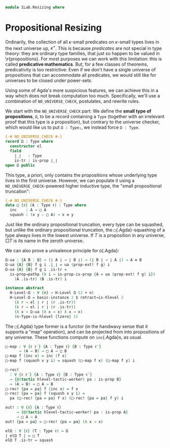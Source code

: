 <!--
```agda
open import 1Lab.Path.IdentitySystem
open import 1Lab.Reflection.HLevel
open import 1Lab.HLevel.Retracts
open import 1Lab.HLevel.Universe
open import 1Lab.Reflection using (arg ; typeError)
open import 1Lab.Univalence
open import 1Lab.HLevel
open import 1Lab.Equiv
open import 1Lab.Path
open import 1Lab.Type
open import 1Lab.Underlying

open import Data.List.Base

open import Meta.Idiom
open import Meta.Bind
```
-->

```agda
module 1Lab.Resizing where
```

# Propositional Resizing

Ordinarily, the collection of all $\kappa$-small predicates on
$\kappa$-small types lives in the next universe up, $\kappa^+$. This is
because _predicates_ are not special in type theory: they are ordinary
type families, that just so happen to be valued in \r{propositions}. For
most purposes we can work with this limitation: this is called
**predicative mathematics**. But, for a few classes of theorems,
predicativity is too restrictive: Even if we don't have a single
universe of propositions that can accommodate all predicates, we would
still like for universes to be closed under power-sets.

Using some of Agda's more suspicious features, we can achieve this in a
way which does not break computation too much. Specifically, we'll use a
combination of `NO_UNIVERSE_CHECK`, postulates, and rewrite rules.

We start with the `NO_UNIVERSE_CHECK` part: We define the **small type
of propositions**, `Ω`, to be a record containing a `Type` (together
with an irrelevant proof that this type is a proposition), but contrary
to the universe checker, which would like us to put `Ω : Type₁`, we
instead force `Ω : Type`.

```agda
{-# NO_UNIVERSE_CHECK #-}
record Ω : Type where
  constructor el
  field
    ∣_∣   : Type
    is-tr : is-prop ∣_∣
open Ω public
```

This type, a priori, only contains the propositions whose underlying
type lives in the first universe. However, we can populate it using a
`NO_UNIVERSE_CHECK`-powered higher inductive type, the "small
propositional truncation":

```agda
{-# NO_UNIVERSE_CHECK #-}
data □ {ℓ} (A : Type ℓ) : Type where
  inc    : A → □ A
  squash : (x y : □ A) → x ≡ y
```

Just like the ordinary propositional truncation, every type can be
squashed, but unlike the ordinary propositional truncation, the
`□`{.Agda}-squashing of a type always lives in the lowest universe.  If
$T$ is a proposition in any universe, $\Box T$ is its name in the zeroth
universe.

<!--
```agda
instance
  Underlying-prop : Underlying Ω
  Underlying-prop .Underlying.ℓ-underlying = lzero
  Underlying-prop .⌞_⌟ x = ∣ x ∣

instance
  H-Level-□ : ∀ {ℓ} {T : Type ℓ} {n} → H-Level (□ T) (suc n)
  H-Level-□ = prop-instance squash

  open hlevel-projection
  Ω-hlevel-proj : hlevel-projection (quote Ω.∣_∣)
  Ω-hlevel-proj .has-level = quote Ω.is-tr
  Ω-hlevel-proj .get-level x = pure (quoteTerm (suc zero))
  Ω-hlevel-proj .get-argument (arg _ t ∷ _) = pure t
  Ω-hlevel-proj .get-argument _ = typeError []
```
-->

We can also prove a univalence principle for `Ω`{.Agda}:

```agda
Ω-ua : {A B : Ω} → (∣ A ∣ → ∣ B ∣) → (∣ B ∣ → ∣ A ∣) → A ≡ B
Ω-ua {A} {B} f g i .∣_∣ = ua (prop-ext! f g) i
Ω-ua {A} {B} f g i .is-tr =
  is-prop→pathp (λ i → is-prop-is-prop {A = ua (prop-ext! f g) i})
    (A .is-tr) (B .is-tr) i

instance abstract
  H-Level-Ω : ∀ {n} → H-Level Ω (2 + n)
  H-Level-Ω = basic-instance 2 $ retract→is-hlevel 2
    (λ r → el ∣ r ∣ (r .is-tr))
    (λ r → el ∣ r ∣ (r .is-tr))
    (λ x → Ω-ua (λ x → x) λ x → x)
    (n-Type-is-hlevel {lzero} 1)
```

The `□`{.Agda} type former is a functor (in the handwavy sense that it
supports a "map" operation), and can be projected from into propositions
of any universe. These functions compute on `inc`{.Agda}s, as usual.

```agda
□-map : ∀ {ℓ ℓ′} {A : Type ℓ} {B : Type ℓ′}
      → (A → B) → □ A → □ B
□-map f (inc x) = inc (f x)
□-map f (squash x y i) = squash (□-map f x) (□-map f y) i

□-rec!
  : ∀ {ℓ ℓ′} {A : Type ℓ} {B : Type ℓ′}
  → {@(tactic hlevel-tactic-worker) pa : is-prop B}
  → (A → B) → □ A → B
□-rec! {pa = pa} f (inc x) = f x
□-rec! {pa = pa} f (squash x y i) =
  pa (□-rec! {pa = pa} f x) (□-rec! {pa = pa} f y) i

out! : ∀ {ℓ} {A : Type ℓ}
     → {@(tactic hlevel-tactic-worker) pa : is-prop A}
     → □ A → A
out! {pa = pa} = □-rec! {pa = pa} (λ x → x)

elΩ : ∀ {ℓ} (T : Type ℓ) → Ω
∣ elΩ T ∣ = □ T
elΩ T .is-tr = squash
```

<!--
```agda
□-elim
  : ∀ {ℓ ℓ′} {A : Type ℓ} {P : □ A → Type ℓ′}
  → (∀ x → is-prop (P x))
  → (∀ x → P (inc x))
  → ∀ x → P x
□-elim pprop go (inc x) = go x
□-elim pprop go (squash x y i) =
  is-prop→pathp (λ i → pprop (squash x y i)) (□-elim pprop go x) (□-elim pprop go y) i

□-idempotent : ∀ {ℓ} {A : Type ℓ} → is-prop A → □ A ≃ A
□-idempotent aprop = prop-ext squash aprop (out! {pa = aprop}) inc

□-ap
  : ∀ {ℓ ℓ′} {A : Type ℓ} {B : Type ℓ′}
  → □ (A → B) → □ A → □ B
□-ap (inc f) (inc g) = inc (f g)
□-ap (inc f) (squash g g′ i) = squash (□-ap (inc f) g) (□-ap (inc f) g′) i
□-ap (squash f f′ i) g = squash (□-ap f g) (□-ap f′ g) i

□-bind
  : ∀ {ℓ ℓ′} {A : Type ℓ} {B : Type ℓ′}
  → □ A → (A → □ B) → □ B
□-bind (inc x) f = f x
□-bind (squash x x′ i) f = squash (□-bind x f) (□-bind x′ f) i

instance
  Map-□ : Map (eff □)
  Map-□ .Map._<$>_ = □-map

  Idiom-□ : Idiom (eff □)
  Idiom-□ .Idiom.pure = inc
  Idiom-□ .Idiom._<*>_ = □-ap

  Bind-□ : Bind (eff □)
  Bind-□ .Bind._>>=_ = □-bind

_∈_ : ∀ {ℓ} {A : Type ℓ} → A → (A → Ω) → Type
x ∈ P = ∣ P x ∣

is-set→locally-small
  : ∀ {ℓ} {A : Type ℓ}
  → is-set A
  → is-identity-system {A = A} (λ x y → □ (x ≡ y)) (λ x → inc refl)
is-set→locally-small a-set .to-path = out! {pa = a-set _ _}
is-set→locally-small a-set .to-path-over p = is-prop→pathp (λ _ → squash) _ _
```
-->

